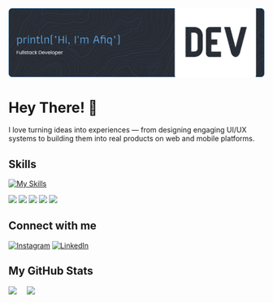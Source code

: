 ![Header](github-header-banner.png)

# Hey There! 👋

I love turning ideas into experiences — from designing engaging UI/UX systems to building them into real products on web and mobile platforms.

## Skills

[![My Skills](https://skillicons.dev/icons?i=html,css,js,kotlin,python)](https://skillicons.dev)

<div>
<img src="https://img.shields.io/badge/HTML5-E34F26?style=for-the-badge&logo=html5&logoColor=white"/>
<img src="https://img.shields.io/badge/CSS3-1572B6?style=for-the-badge&logo=css3&logoColor=white"/>
<img src="https://img.shields.io/badge/JavaScript-323330?style=for-the-badge&logo=javascript&logoColor=F7DF1E"/>
<img src="https://img.shields.io/badge/Kotlin-B125EA?style=for-the-badge&logo=kotlin&logoColor=white"/>
<img src="https://img.shields.io/badge/Python-3776AB?style=for-the-badge&logo=python&logoColor=white"/>
</div>

## Connect with me

[![Instagram](https://img.shields.io/badge/Instagram-E4405F?style=for-the-badge&logo=instagram&logoColor=white)](https://www.instagram.com/afiqalghazali_/) [![LinkedIn](https://img.shields.io/badge/LinkedIn-0077B5?style=for-the-badge&logo=linkedin&logoColor=white)](https://www.linkedin.com/in/afiqalghazali/)

## My GitHub Stats

<div align="center" style="display: flex; gap: 20px;">
  <img src="https://github-readme-stats.vercel.app/api?username=afiqalghazali&show_icons=true&theme=tokyonight" height="200"/>
  <img src="https://github-readme-stats.vercel.app/api/top-langs/?username=afiqalghazali&layout=compact&theme=tokyonight" height="200"/>
</div>
